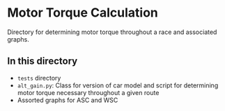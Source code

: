# Motor Torque Calculation

Directory for determining motor torque throughout a race and associated graphs.

## In this directory

+ `tests` directory
+ `alt_gain.py`: Class for version of car model and script for determining motor torque necessary throughout a given route
+ Assorted graphs for ASC and WSC
